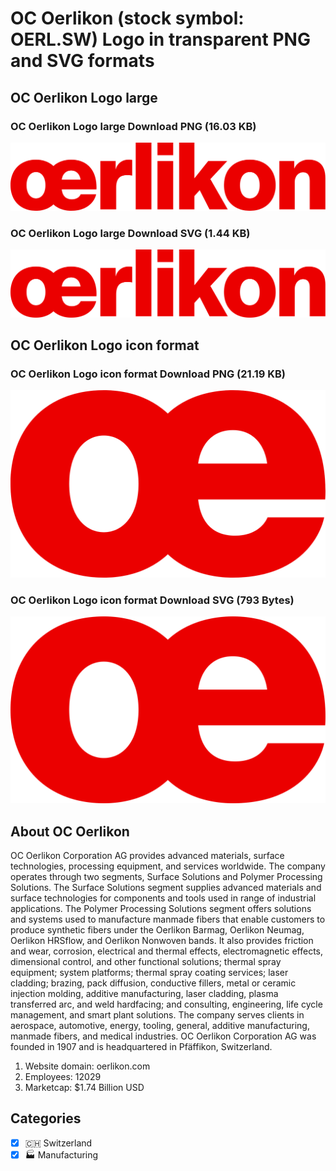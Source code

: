 # OC Oerlikon (stock symbol: OERL.SW) Logo in transparent PNG and SVG formats

## OC Oerlikon Logo large

### OC Oerlikon Logo large Download PNG (16.03 KB)

![OC Oerlikon Logo large Download PNG (16.03 KB)](/img/orig/OERL.SW_BIG-541d8a18.png)

### OC Oerlikon Logo large Download SVG (1.44 KB)

![OC Oerlikon Logo large Download SVG (1.44 KB)](/img/orig/OERL.SW_BIG-fbef99ae.svg)

## OC Oerlikon Logo icon format

### OC Oerlikon Logo icon format Download PNG (21.19 KB)

![OC Oerlikon Logo icon format Download PNG (21.19 KB)](/img/orig/OERL.SW-6d09df5e.png)

### OC Oerlikon Logo icon format Download SVG (793 Bytes)

![OC Oerlikon Logo icon format Download SVG (793 Bytes)](/img/orig/OERL.SW-4c7be24c.svg)

## About OC Oerlikon

OC Oerlikon Corporation AG provides advanced materials, surface technologies, processing equipment, and services worldwide. The company operates through two segments, Surface Solutions and Polymer Processing Solutions. The Surface Solutions segment supplies advanced materials and surface technologies for components and tools used in range of industrial applications. The Polymer Processing Solutions segment offers solutions and systems used to manufacture manmade fibers that enable customers to produce synthetic fibers under the Oerlikon Barmag, Oerlikon Neumag, Oerlikon HRSflow, and Oerlikon Nonwoven bands. It also provides friction and wear, corrosion, electrical and thermal effects, electromagnetic effects, dimensional control, and other functional solutions; thermal spray equipment; system platforms; thermal spray coating services; laser cladding; brazing, pack diffusion, conductive fillers, metal or ceramic injection molding, additive manufacturing, laser cladding, plasma transferred arc, and weld hardfacing; and consulting, engineering, life cycle management, and smart plant solutions. The company serves clients in aerospace, automotive, energy, tooling, general, additive manufacturing, manmade fibers, and medical industries. OC Oerlikon Corporation AG was founded in 1907 and is headquartered in Pfäffikon, Switzerland.

1. Website domain: oerlikon.com
2. Employees: 12029
3. Marketcap: $1.74 Billion USD


## Categories
- [x] 🇨🇭 Switzerland
- [x] 🏭 Manufacturing
